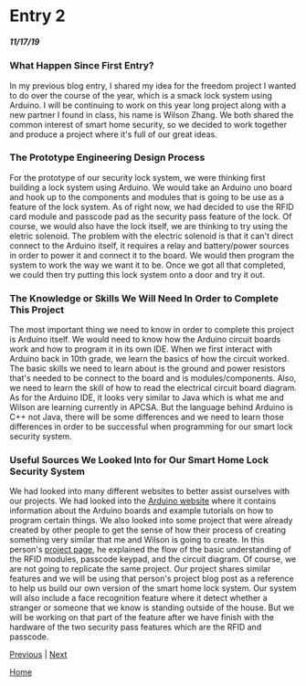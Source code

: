 # Entry 2
##### 11/17/19

### What Happen Since First Entry?
In my previous blog entry, I shared my idea for the freedom project I wanted to do over the course of the year, which is a smack lock system using Arduino. I will be continuing to work on this year long project along with a new partner I found in class, his name is Wilson Zhang. We both shared the common interest of smart home security, so we decided to work together and produce a project where it's full of our great ideas.
### The Prototype Engineering Design Process 
For the prototype of our security lock system, we were thinking first building a lock system using Arduino. We would take an Arduino uno board and hook up to the components and modules that is going to be use as a feature of the lock system. As of right now, we had decided to use the RFID card module and passcode pad as the security pass feature of the lock. Of course, we would also have the lock itself, we are thinking to try using the eletric solenoid. The problem with the electric solenoid is that it can't direct connect to the Arduino itself, it requires a relay and battery/power sources in order to power it and connect it to the board. We would then program the system to work the way we want it to be. Once we got all that completed, we could then try putting this lock system onto a door and try it out.
### The Knowledge or Skills We Will Need In Order to Complete This Project
The most important thing we need to know in order to complete this project is Arduino itself. We would need to know how the Arduino circuit boards work and how to program it in its own IDE. When we first interact with Arduino back in 10th grade, we learn the basics of how the circuit worked. The basic skills we need to learn about is the ground and power resistors that's needed to be connect to the board and is modules/components. Also, we need to learn the skill of how to read the electrical circuit board diagram. As for the Arduino IDE, it looks very similar to Java which is what me and Wilson are learning currently in APCSA. But the language behind Arduino is C++ not Java, there will be some differences and we need to learn those differences in order to be successful when programming for our smart lock security system.
### Useful Sources We Looked Into for Our Smart Home Lock Security System
We had looked into many different websites to better assist ourselves with our projects. We had looked into the [Arduino website](https://www.arduino.cc/en/Tutorial/HomePage) where it contains information about the Arduino boards and example tutorials on how to program certain things. We also looked into some project that were already created by other people to get the sense of how their process of creating something very similar that me and Wilson is going to create. In this person's [project page](https://create.arduino.cc/projecthub/muhammad-aqib/rfid-and-keypad-door-lock-and-alert-system-using-arduino-60f050), he explained the flow of the basic understanding of the RFID modules, passcode keypad, and the circuit diagram. Of course, we are not going to replicate the same project. Our project shares similar features and we will be using that person's project blog post as a reference to help us build our own version of the smart home lock system. Our system will also include a face recognition feature where it detect whether a stranger or someone that we know is standing outside of the house. But we will be working on that part of the feature after we have finish with the hardware of the two security pass features which are the RFID and passcode.


[Previous](entry01.md) | [Next](entry03.md)

[Home](../README.md)